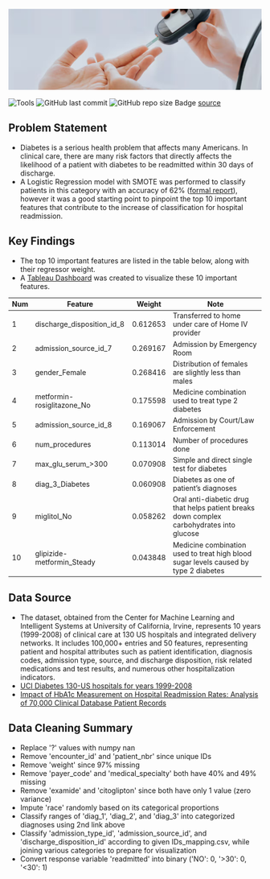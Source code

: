 ![banner](images/banner.png)

![Tools](https://img.shields.io/badge/Tools-Python,_SQL,_Tableau-red)
![GitHub last commit](https://img.shields.io/github/last-commit/duynlq/storytelling-diabetes)
![GitHub repo size](https://img.shields.io/github/repo-size/duynlq/storytelling-diabetes)
Badge [source](https://shields.io/)

## Problem Statement
- Diabetes is a serious health problem that affects many Americans. In clinical care, there are many risk factors that directly affects the likelihood of a patient with diabetes to be readmitted within 30 days of discharge.
- A Logistic Regression model with SMOTE was performed to classify patients in this category with an accuracy of 62% ([formal report](FORMAL_REPORT.pdf)), however it was a good starting point to pinpoint the top 10 important features that contribute to the increase of classification for hospital readmission.

## Key Findings
- The top 10 important features are listed in the table below, along with their regressor weight.
- A [Tableau Dashboard](https://public.tableau.com/app/profile/duy.nguyen7683/viz/USHospitalsDiabetesHub/Dashboard2?publish=yes) was created to visualize these 10 important features. 

| Num | Feature | Weight | Note |
| -------- | ------- | ------- | -------- |
| 1 | discharge_disposition_id_8 | 0.612653 | Transferred to home under care of Home IV provider |
| 2 | admission_source_id_7 | 0.269167 | Admission by Emergency Room |
| 3 | gender_Female | 0.268416 | Distribution of females are slightly less than males |
| 4 | metformin-rosiglitazone_No | 0.175598 | Medicine combination used to treat type 2 diabetes |
| 5 | admission_source_id_8 | 0.169067 | Admission by Court/Law Enforcement |
| 6 | num_procedures | 0.113014 | Number of procedures done |
| 7 | max_glu_serum_>300 | 0.070908 | Simple and direct single test for diabetes |
| 8 | diag_3_Diabetes | 0.060908 | Diabetes as one of patient’s diagnoses |
| 9 | miglitol_No | 0.058262 | Oral anti-diabetic drug that helps patient breaks down complex carbohydrates into glucose |
| 10 | glipizide-metformin_Steady | 0.043848 | Medicine combination used to treat high blood sugar levels caused by type 2 diabetes |

## Data Source
- The dataset, obtained from the Center for Machine Learning and Intelligent Systems at University of California, Irvine, represents 10 years (1999-2008) of clinical care at 130 US hospitals and integrated delivery networks. It includes 100,000+ entries and 50 features, representing patient and hospital attributes such as patient identification, diagnosis codes, admission type, source, and discharge disposition, risk related medications and test results, and numerous other hospitalization indicators. 
- [UCI Diabetes 130-US hospitals for years 1999-2008](https://archive.ics.uci.edu/dataset/296/diabetes%20130-us%20hospitals%20for%20years%201999-2008)
- [Impact of HbA1c Measurement on Hospital Readmission Rates: Analysis of 70,000 Clinical Database Patient Records](https://www.hindawi.com/journals/bmri/2014/781670/tab2/)

## Data Cleaning Summary
- Replace '?' values with numpy nan
- Remove 'encounter_id' and 'patient_nbr' since unique IDs
- Remove 'weight' since 97% missing
- Remove 'payer_code' and 'medical_specialty' both have 40% and 49% missing
- Remove 'examide' and 'citoglipton' since both have only 1 value (zero variance)
- Impute 'race' randomly based on its categorical proportions
- Classify ranges of 'diag_1', 'diag_2', and 'diag_3' into categorized diagnoses using 2nd link above
- Classify 'admission_type_id', 'admission_source_id', and 'discharge_disposition_id' according to given IDs_mapping.csv, while joining various categories to prepare for visualization
- Convert response variable 'readmitted' into binary ('NO': 0, '>30': 0, '<30': 1)










